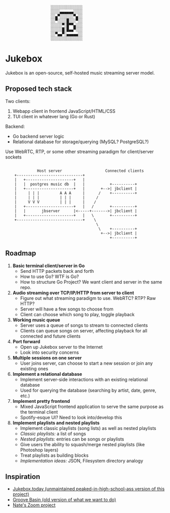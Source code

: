 ```
                    ░░░░░░░░░░░░░░
                    ░░░░▄▄▄▄▄▄░░░░
                    ░░▄▀░░░░░░▀▄░░
                    ░░▀░░░░█░░░▀░░
                    ░░░░░▀░█▀▀▄░░░
                    ░░░░░█░█▄▄▀░░░
                    ░░▀▄▄▀░▄▄▄▄▄░░
                    ░░░░░░░░░░░░░░
```

# Jukebox
Jukebox is an open-source, self-hosted music streaming server model.

## Proposed tech stack
Two clients:
1. Webapp client in frontend JavaScript/HTML/CSS
2. TUI client in whatever lang (Go or Rust)

Backend:
- Go backend server logic
- Relational database for storage/querying (MySQL? PostgreSQL?)

Use WebRTC, RTP, or some other streaming paradigm for client/server sockets

```

              Host server                   Connected clients
    +-----------------------------+
    |   +---------------------+   |
    |   |  postgres music db  |   |           +----------+
    |   +---------------------+   |       +-->| jbclient |
    |     | | |         A A A     |      /    +----------+
    |     | | |         | | |     |     / 
    |     V V V         | | |     |    /
    |   +---------------------+   |   /       +----------+
    |   |       jbserver      |<-----+------->| jbclient |
    |   +---------------------+   |   \       +----------+
    +-----------------------------+    \
                                        \ 
                                         \    +----------+
                                          +-->| jbclient |
                                              +----------+

```

## Roadmap                                    
1. **Basic terminal client/server in Go**
    - Send HTTP packets back and forth
    - How to use Go? WTF is Go? 
    - How to structure Go Project? We want client and server in the same repo.
2. **Audio streaming over TCP/IP/HTTP from server to client**
    - Figure out what streaming paradigm to use. WebRTC? RTP? Raw HTTP?
    - Server will have a few songs to choose from 
    - Client can choose which song to play, toggle playback
3. **Working music queue** 
    - Server uses a queue of songs to stream to connected clients
    - Clients can queue songs on server, affecting playback for all connected and future clients
4. **Port forward**
    - Open up Jukebox server to the Internet
    - Look into security concerns
5. **Multiple sessions on one server** 
    - User joins server, can choose to start a new session or join any existing ones
6. **Implement a relational database**
    - Implement server-side interactions with an existing relational database 
    - Used for querying the database (searching by artist, date, genre, etc.) 
7. **Implement pretty frontend**
    - Mixed JavaScript frontend application to serve the same purpose as the terminal client
    - Spotify-esque UI? Need to look into/develop this
8. **Implement playlists and nested playlists**
    - Implement classic playlists (song lists) as well as nested playlists 
    - *Classic playlists:* a list of songs 
    - *Nested playlists:* entries can be songs or playlists 
    - Give users the ability to squash/merge nested playlists (like Photoshop layers)
    - Treat playlists as building blocks
    - *Implementation ideas:* JSON, Filesystem directory analogy 

## Inspiration
- [Jukebox.today (unmaintained peaked-in-high-school-ass version of this project)](http://jukebox.today)
- [Groove Basin (old version of what we want to do)](https://github.com/andrewrk/groovebasin)
- [Nate's Zoom project](./res/proj3_report.pdf)
